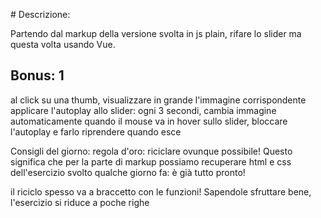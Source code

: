 # Descrizione:

Partendo dal markup della versione svolta in js plain, rifare lo slider ma questa volta usando Vue.

## Bonus: 1
 al click su una thumb, visualizzare in grande l'immagine corrispondente
 applicare l'autoplay allo slider: ogni 3 secondi, cambia immagine automaticamente
 quando il mouse va in hover sullo slider, bloccare l'autoplay e farlo riprendere quando esce

Consigli del giorno:
regola d'oro: riciclare ovunque possibile! Questo significa che per la parte di markup possiamo recuperare html e css dell'esercizio svolto qualche giorno fa: è già tutto pronto!

il riciclo spesso va a braccetto con le funzioni! Sapendole sfruttare bene, l'esercizio si riduce a poche righe